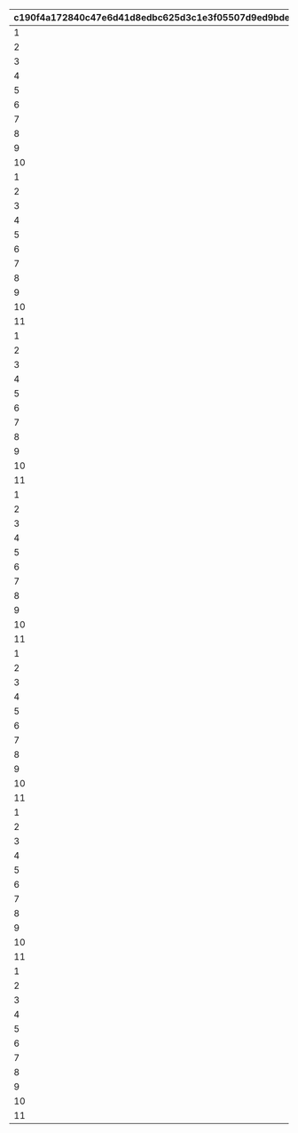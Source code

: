 |c190f4a172840c47e6d41d8edbc625d3c1e3f05507d9ed9bde8c789a1cca31b7|a0436d5be4b70b816276e29ba337a6d1aa4989f4672fabca02bd91edee5f896e|c98e7816d2b24ab39317d88427deefb3d8c13256645faf2f65927ab6266bde35|
| --- | --- | --- |
|1|101|50183|
|2|102|50183|
|3|103|50183|
|4|104|50183|
|5|1|50183|
|6|2|50183|
|7|3|50183|
|8|4|50183|
|9|5|50183|
|10|6|50183|
|1|105|50217|
|2|101|50217|
|3|102|50217|
|4|103|50217|
|5|104|50217|
|6|1|50217|
|7|2|50217|
|8|3|50217|
|9|4|50217|
|10|5|50217|
|11|6|50217|
|1|105|50248|
|2|101|50248|
|3|102|50248|
|4|103|50248|
|5|104|50248|
|6|1|50248|
|7|2|50248|
|8|3|50248|
|9|4|50248|
|10|5|50248|
|11|6|50248|
|1|105|50278|
|2|101|50278|
|3|102|50278|
|4|103|50278|
|5|104|50278|
|6|1|50278|
|7|2|50278|
|8|3|50278|
|9|4|50278|
|10|5|50278|
|11|6|50278|
|1|105|50309|
|2|101|50309|
|3|102|50309|
|4|103|50309|
|5|104|50309|
|6|1|50309|
|7|2|50309|
|8|3|50309|
|9|4|50309|
|10|5|50309|
|11|6|50309|
|1|104|50341|
|2|105|50341|
|3|101|50341|
|4|102|50341|
|5|103|50341|
|6|1|50341|
|7|2|50341|
|8|3|50341|
|9|4|50341|
|10|5|50341|
|11|6|50341|
|1|105|50375|
|2|101|50375|
|3|102|50375|
|4|103|50375|
|5|104|50375|
|6|1|50375|
|7|2|50375|
|8|3|50375|
|9|4|50375|
|10|5|50375|
|11|6|50375|